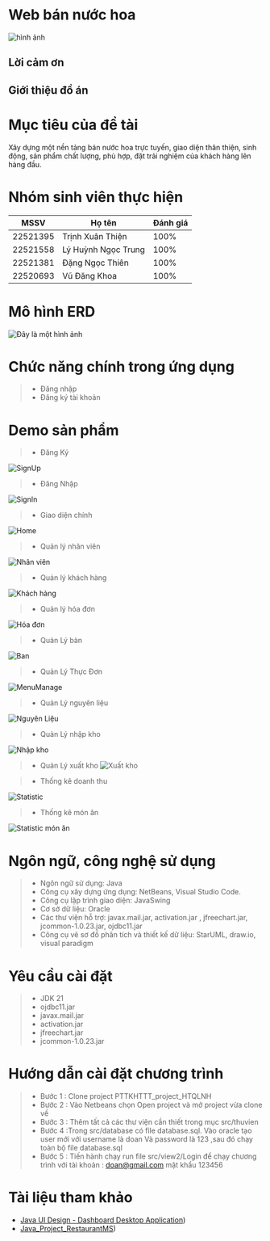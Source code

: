 # Web bán nước hoa
![hình ảnh](images/home1.png)
## Lời cảm ơn
## Giới thiệu đồ án

# Mục tiêu của đề tài
Xây dựng một nền tảng bán nước hoa trực tuyến, giao diện thân thiện, sinh động, sản phẩm chất lượng, phù hợp, đặt trải nghiệm của khách hàng lên hàng đầu.
# Nhóm sinh viên thực hiện
| MSSV | Họ tên | Đánh giá|
|-------|-------|-------|
| 22521395| Trịnh Xuân Thiện | 100% |
|  22521558  | Lý Huỳnh Ngọc Trung | 100% |
| 22521381 | Đặng Ngọc Thiên | 100% |
| 22520693 | Vũ Đăng Khoa | 100% |
# Mô hình ERD
![Đây là một hình ảnh](images/ẻd.drawio.png)
# Chức năng chính trong ứng dụng
> * Đăng nhập
> * Đăng ký tài khoản

# Demo sản phẩm

>* Đăng Ký

![SignUp](images/singup.png)

>* Đăng Nhập

![SignIn](images/login.png)
>* Giao diện chính

![Home](images/home.png)  

>* Quản lý nhân viên

![Nhân viên](images/nhânvine.png)  
>* Quản lý khách hàng

![Khách hàng](images/khachhang.png)  
>* Quản lý hóa đơn

![Hóa đơn](images/hoadon.png)  
>* Quản Lý bàn

![Ban](images/bàn.png)  

>* Quản Lý Thực Đơn

![MenuManage](images/monan.png)  
>* Quản Lý nguyên liệu

![Nguyên Liệu](images/nguyenlieu.png)  
>* Quản Lý nhập kho

![Nhập kho](images/nhapaj.png)  

>* Quản Lý xuất kho
![Xuất kho](images/xuatkho.png) 

>* Thống kê doanh thu

![Statistic](images/tkdoanhthu.png)
>* Thống kê món ăn

![Statistic món ăn](images/tkmonan.png)  

# Ngôn ngữ, công nghệ sử dụng
>*	Ngôn ngữ sử dụng: Java
>*	Công cụ xây dựng ứng dụng: NetBeans, Visual Studio Code.
>* Công cụ lập trình giao diện: JavaSwing
>* Cơ sở dữ liệu: Oracle
>* Các thư viện hỗ trợ: javax.mail.jar, activation.jar , jfreechart.jar, jcommon-1.0.23.jar, ojdbc11.jar
>* ­Công cụ vẽ sơ đồ phân tích và thiết kế dữ liệu: StarUML, draw.io, visual paradigm

# Yêu cầu cài đặt
>* JDK 21
>* ojdbc11.jar
>* javax.mail.jar
>* activation.jar
>* jfreechart.jar
>* jcommon-1.0.23.jar
# Hướng dẫn cài đặt chương trình
>* Bước 1 : Clone project PTTKHTTT_project_HTQLNH
>* Bước 2 : Vào Netbeans chọn Open project và mở project vừa clone về
>* Bước 3 : Thêm tất cả các thư viện cần thiết trong mục src/thuvien
>* Bước 4 :Trong src/database có file database.sql. Vào oracle tạo user mới với username là doan
Và password là 123 ,sau đó chạy toàn bộ file database.sql
>* Bước 5 : Tiến hành chạy run file src/view2/Login để chạy chương trình với tài khoản : doan@gmail.com mật khẩu 123456

# Tài liệu tham khảo
- [Java UI Design - Dashboard Desktop Application](https://github.com/DJ-Raven/java-ui-dashboard-008))
- [Java_Project_RestaurantMS](https://github.com/NHViet03/Java_Project_RestaurantMS))

